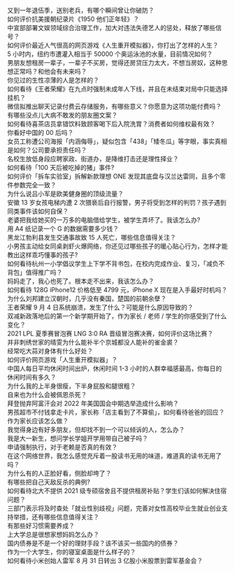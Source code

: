 又到一年退伍季，送别老兵，有哪个瞬间曾让你破防？  
如何评价抗美援朝纪录片《1950 他们正年轻》？  
中宣部部署文娱领域综合治理工作，加大对违法失德艺人的惩处，释放了哪些信号？  
如何评价最近人气很高的网页游戏《人生重开模拟器》，你打出了怎样的人生？  
5 小时内，纽约市遭灌入相当于 50000 个奥运泳池的水量，目前情况如何？  
男朋友想租房一辈子，一辈子不买房，觉得还房贷压力太大，不想当房奴，这种思想正常吗？和他会有未来吗？  
你见过的生性凉薄的人是怎样的？  
如何看待《王者荣耀》在九点时强制未成年人下线，并且在未结束对局中只能选择挂机？  
微信拟推出聊天记录付费云存储服务，有哪些意义？你愿意为这项功能付费吗？  
有哪些没点儿大病不敢发的朋友圈文案？  
如何看待喜茶店员拿错饮料致顾客喝下后入院洗胃？消费者如何维权最有效？  
你看好中国的 00 后吗？  
女员工称遭公司海报「内涵侮辱」，疑似包含「438」「矮冬瓜」等字眼，事实真相是如何？公司要承担责任吗？  
名校生放低身段应聘家政、街道办，是降维打击还是理性择业？  
如何看待「100 天后被吃掉的猪」事件?  
如何评价「拆车实验室」拆解新款理想 ONE 发现其底盘与汉兰达雷同，且多个零件参数完全一致？  
为什么说吕小军是欧美健身圈的顶级流量？  
安徽 13 岁女孩电梯内遭 2 次猥亵后自行报警，男子将受到怎样的判罚？孩子遇到同类事件该如何自保？  
老婆把我给她买的一万多的电脑借给学生，被学生弄坏了。我该怎么办?  
用 A4 纸记录一个 G 的数据需要多少钱？  
黑龙江勃利县发生交通事故致 15 人死亡，哪些信息值得关注？  
小男孩主动给女同桌剥虾火爆网络，你还见过哪些孩子的暖心贴心行为，怎样才能教出这样乖巧懂事的孩子?  
如何看待杭州一小学倡议学生上下学不背书包，在校内完成作业、复习，「减负不背包」值得推广吗？  
妈妈走了，我心也死了。根本走不出来，我该怎么办？  
如何看待 128G iPhone12 价格低至 4799 元，iPhone X 现在是入手最好时机吗？  
为什么刘邦建立汉朝时，几乎没有秦国，楚国的前朝余孽？  
王者荣耀 9 月 4 日系统崩溃，发生了什么？可能是什么原因导致的？  
双减新政落地后的第一个新学期开始了，作为家长 / 老师 / 学生的你感受到了什么变化？  
2021 LPL 夏季赛冒泡赛 LNG 3:0 RA 晋级冒泡赛决赛，如何评价这场比赛？  
并非刺绣世家的晴雯为什么能补半个京城都没人能补的雀金裘？  
经常吃大蒜对身体有什么好处？  
如何评价网页游戏「人生重开模拟器」？  
中国人每日平均休闲时间出炉，休闲时间 1-3 小时的人群幸福感最高，你每日的休闲时间有多久？  
为什么我的上半身很瘦，下半身屁股和腿很粗？  
自来也为什么会被佩恩杀死？  
拜登抛弃阿富汗会对 2022 年美国国会中期选举造成什么影响？  
男孩超市不付钱拿走卡片，家长称「店主看到了不算偷」，如何看待爸爸的回应？作为家长应该怎么做？  
我觉得身边有好多朋友，但却找不到一个可以倾诉的人，怎么办？  
我是大一新生，想问学长学姐开学用带自己被子吗？  
申请强制执行，对于老赖是否真的有效？  
在这个网络世界，我怎么感觉充斥着一股读书无用的味道，难道真的读书无用了吗？  
为什么有的人正脸好看，侧脸却垮了？  
有哪些把自己天敌反杀的典例?  
如何看待北大不提供 2021 级专硕宿舍且不提供租房补贴？学生们该如何解决住宿问题？  
三部门表示将及时查处「就业性别歧视」问题，完善对女性高校毕业生就业创业支持举措，还有哪些信息值得关注？  
有那些好习惯需要养成？  
上大学总是很想家想妈妈怎么办？  
国内债券是不是一个好的理财手段？该不该买一些国内的债券？  
作为一个大学生，你的寝室桌面是什么样子的？  
如何看待小米创始人雷军 8 月 31 日转出 3 亿股小米股票到雷军基金会？  
